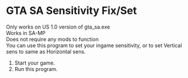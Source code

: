 # GTA SA Sensitivity Fix/Set
Only works on US 1.0 version of gta_sa.exe  
Works in SA-MP  
Does not require any mods to function  
You can use this program to set your ingame sensitivity, or to set Vertical sens to same as Horizontal sens.  
  
1. Start your game.
2. Run this program.
